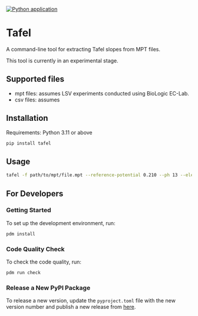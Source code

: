
[![Python application](https://github.com/kmu/tafel/actions/workflows/test.yaml/badge.svg)](https://github.com/kmu/tafel/actions/workflows/test.yaml)

# Tafel


A command-line tool for extracting Tafel slopes from MPT files.

This tool is currently in an experimental stage.

## Supported files

- mpt files: assumes LSV experiments conducted using BioLogic EC-Lab.
- csv files: assumes

## Installation

Requirements: Python 3.11 or above

```bash
pip install tafel
```

## Usage

```bash
tafel -f path/to/mpt/file.mpt --reference-potential 0.210 --ph 13 --electrolyte-resistance 0.05
```

## For Developers

### Getting Started

To set up the development environment, run:

```bash
pdm install
```

### Code Quality Check

To check the code quality, run:

```bash
pdm run check
```

### Release a New PyPI Package

To release a new version, update the `pyproject.toml` file with the new version number and publish a new release from [here](https://github.com/kmu/tafel/releases/new).
